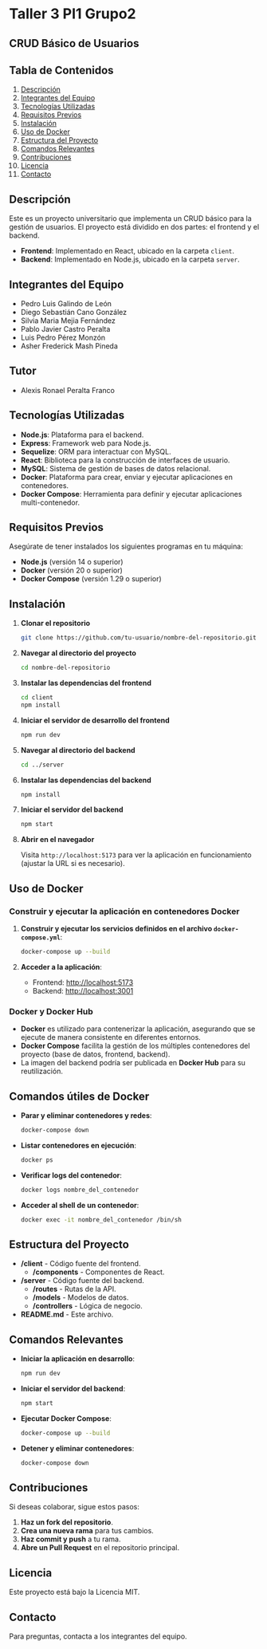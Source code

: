 # Taller 3 PI1 Grupo2

## CRUD Básico de Usuarios

## Tabla de Contenidos
1. [Descripción](#descripción)
2. [Integrantes del Equipo](#integrantes-del-equipo)
3. [Tecnologías Utilizadas](#tecnologías-utilizadas)
4. [Requisitos Previos](#requisitos-previos)
5. [Instalación](#instalación)
6. [Uso de Docker](#uso-de-docker)
7. [Estructura del Proyecto](#estructura-del-proyecto)
8. [Comandos Relevantes](#comandos-relevantes)
9. [Contribuciones](#contribuciones)
10. [Licencia](#licencia)
11. [Contacto](#contacto)

## Descripción

Este es un proyecto universitario que implementa un CRUD básico para la gestión de usuarios. El proyecto está dividido en dos partes: el frontend y el backend. 

- **Frontend**: Implementado en React, ubicado en la carpeta `client`.
- **Backend**: Implementado en Node.js, ubicado en la carpeta `server`.

## Integrantes del Equipo

- Pedro Luis Galindo de León
- Diego Sebastián Cano González
- Silvia Maria Mejia Fernández
- Pablo Javier Castro Peralta
- Luis Pedro Pérez Monzón
- Asher Frederick Mash Pineda

## Tutor

- Alexis Ronael Peralta Franco

## Tecnologías Utilizadas

- **Node.js**: Plataforma para el backend.
- **Express**: Framework web para Node.js.
- **Sequelize**: ORM para interactuar con MySQL.
- **React**: Biblioteca para la construcción de interfaces de usuario.
- **MySQL**: Sistema de gestión de bases de datos relacional.
- **Docker**: Plataforma para crear, enviar y ejecutar aplicaciones en contenedores.
- **Docker Compose**: Herramienta para definir y ejecutar aplicaciones multi-contenedor.

## Requisitos Previos

Asegúrate de tener instalados los siguientes programas en tu máquina:

- **Node.js** (versión 14 o superior)
- **Docker** (versión 20 o superior)
- **Docker Compose** (versión 1.29 o superior)

## Instalación

1. **Clonar el repositorio**

    ```bash
    git clone https://github.com/tu-usuario/nombre-del-repositorio.git
    ```

2. **Navegar al directorio del proyecto**

    ```bash
    cd nombre-del-repositorio
    ```

3. **Instalar las dependencias del frontend**

    ```bash
    cd client
    npm install
    ```

4. **Iniciar el servidor de desarrollo del frontend**

    ```bash
    npm run dev
    ```

5. **Navegar al directorio del backend**

    ```bash
    cd ../server
    ```

6. **Instalar las dependencias del backend**

    ```bash
    npm install
    ```

7. **Iniciar el servidor del backend**

    ```bash
    npm start
    ```

8. **Abrir en el navegador**

    Visita `http://localhost:5173` para ver la aplicación en funcionamiento (ajustar la URL si es necesario).

## Uso de Docker

### Construir y ejecutar la aplicación en contenedores Docker

1. **Construir y ejecutar los servicios definidos en el archivo `docker-compose.yml`**:

    ```bash
    docker-compose up --build
    ```

2. **Acceder a la aplicación**:

    - Frontend: [http://localhost:5173](http://localhost:5173)
    - Backend: [http://localhost:3001](http://localhost:3001)

### Docker y Docker Hub

- **Docker** es utilizado para contenerizar la aplicación, asegurando que se ejecute de manera consistente en diferentes entornos.
- **Docker Compose** facilita la gestión de los múltiples contenedores del proyecto (base de datos, frontend, backend).
- La imagen del backend podría ser publicada en **Docker Hub** para su reutilización.

## Comandos útiles de Docker

- **Parar y eliminar contenedores y redes**:
  ```bash
  docker-compose down
  ```

- **Listar contenedores en ejecución**:
    ```bash
    docker ps
    ```

- **Verificar logs del contenedor**:
    ```bash
    docker logs nombre_del_contenedor
    ```

- **Acceder al shell de un contenedor**:
    ```bash
    docker exec -it nombre_del_contenedor /bin/sh
    ```

## Estructura del Proyecto

- **/client** - Código fuente del frontend.
  - **/components** - Componentes de React.
- **/server** - Código fuente del backend.
  - **/routes** - Rutas de la API.
  - **/models** - Modelos de datos.
  - **/controllers** - Lógica de negocio.
- **README.md** - Este archivo.

## Comandos Relevantes

- **Iniciar la aplicación en desarrollo**:
    ```bash
    npm run dev
    ```

- **Iniciar el servidor del backend**:
    ```bash
    npm start
    ```

- **Ejecutar Docker Compose**:
    ```bash
    docker-compose up --build
    ```

- **Detener y eliminar contenedores**:
    ```bash
    docker-compose down
    ```

## Contribuciones

Si deseas colaborar, sigue estos pasos:

1. **Haz un fork del repositorio**.
2. **Crea una nueva rama** para tus cambios.
3. **Haz commit y push** a tu rama.
4. **Abre un Pull Request** en el repositorio principal.

## Licencia

Este proyecto está bajo la Licencia MIT.

## Contacto

Para preguntas, contacta a los integrantes del equipo.

